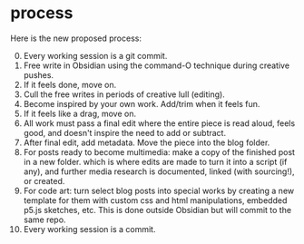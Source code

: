 # process

Here is the new proposed process:

0) Every working session is a git commit.
1) Free write in Obsidian using the command-O technique during creative pushes.
2) If it feels done, move on.
3) Cull the free writes in periods of creative lull (editing).
4) Become inspired by your own work. Add/trim when it feels fun.
5) If it feels like a drag, move on.
6) All work must pass a final edit where the entire piece is read aloud, feels good, and doesn't inspire the need to add or subtract.
7) After final edit, add metadata. Move the piece into the blog folder.
8) For posts ready to become multimedia: make a copy of the finished post in a new folder. which is where edits are made to turn it into a script (if any), and further media research is documented, linked (with sourcing!), or created.
9) For code art: turn select blog posts into special works by creating a new template for them with custom css and html manipulations, embedded p5.js sketches, etc. This is done outside Obsidian but will commit to the same repo.
10) Every working session is a commit.
